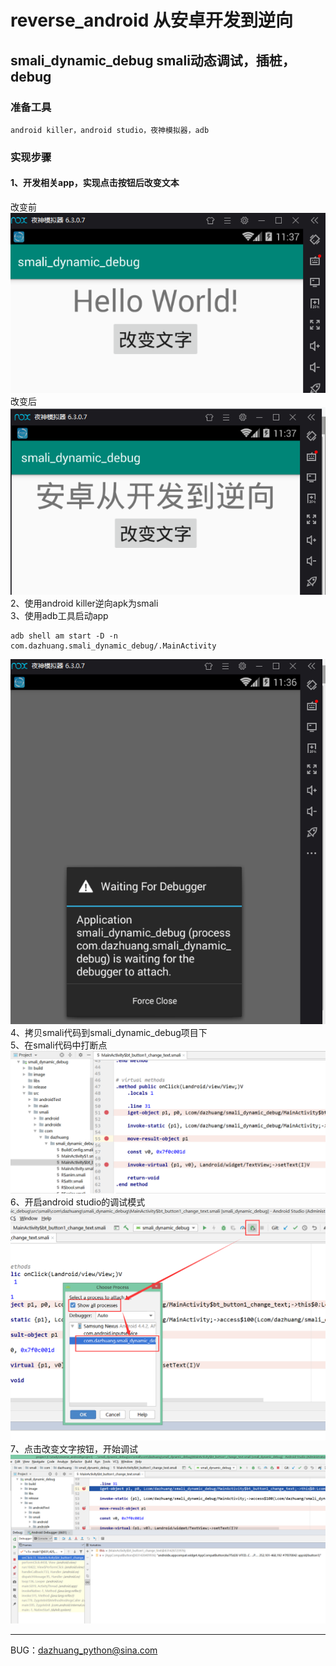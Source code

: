 # reverse_android 从安卓开发到逆向
## smali_dynamic_debug smali动态调试，插桩，debug
### 准备工具
```text
android killer，android studio，夜神模拟器，adb
```
### 实现步骤
#### 1、开发相关app，实现点击按钮后改变文本  
改变前  
![](image/1.png)  
改变后  
![](image/3.png)  
2、使用android killer逆向apk为smali  
3、使用adb工具启动app  
```text
adb shell am start -D -n com.dazhuang.smali_dynamic_debug/.MainActivity
```
![](image/2.png)  
4、拷贝smali代码到smali_dynamic_debug项目下  
5、在smali代码中打断点  
![](image/4.png)  
6、开启android studio的调试模式  
![](image/5.png)  
7、点击改变文字按钮，开始调试  
![](image/6.png)
***
BUG：dazhuang_python@sina.com